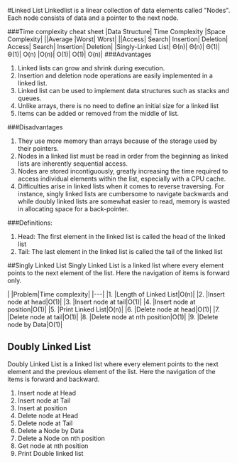 #Linked List 
Linkedlist is a linear collection of data elements called "Nodes". Each node consists of data and a pointer to the next node. 

###Time complexity cheat sheet
|Data Structure|	Time Complexity	|Space Complexity|
||Average	|Worst|	Worst|
||Access|	Search|	Insertion|	Deletion|	Access|	Search|	Insertion|	Deletion|
|Singly-Linked List|	Θ(n)|	Θ(n)|	Θ(1)|	Θ(1)|	O(n)	|O(n)|	O(1)|	O(1)|	O(n)|
###Advantages
1. Linked lists can grow and shrink during execution.  
2. Insertion and deletion node operations are easily implemented in a linked list.
3. Linked list can be used to implement data structures such as stacks and queues.
4. Unlike arrays, there is no need to define an initial size for a linked list 
5. Items can be added or removed from the middle of list.
 
###Disadvantages
1. They use more memory than arrays because of the storage used by their pointers.
2. Nodes in a linked list must be read in order from the beginning as linked lists are inherently sequential access.
3. Nodes are stored incontiguously, greatly increasing the time required to access individual elements within the list, especially with a CPU cache.
4. Difficulties arise in linked lists when it comes to reverse traversing. For instance, singly linked lists are cumbersome to navigate backwards and while doubly linked lists are somewhat easier to read, memory is wasted in allocating space for a back-pointer.

###Definitions:
1. Head: The first element in the linked list is called the head of the linked list
2. Tail: The last element in the linked list is called the tail of the linked list

##Singly Linked List
Singly Linked List is a linked list where every element points to the next element of the list. Here the navigation of items is forward only.



|   |Problem|Time complexity|
|---|
|1. |Length of Linked List|O(n)|
|2. |Insert node at head|O(1)|
|3. |Insert node at tail|O(1)|
|4. |Insert node at position|O(1)|
|5. |Print Linked List|O(n)|
|6. |Delete node at head|O(1)|
|7. |Delete node at tail|O(1)|
|8. |Delete node at nth position|O(1)|
|9. |Delete node by Data|O(1)|

## Doubly Linked List
Doubly Linked List is a linked list where every element points to the next element and the previous element of the list. Here the navigation of the items is forward and backward.  
1. Insert node at Head
2. Insert node at Tail
3. Insert at position
4. Delete node at Head
5. Delete node at Tail
6. Delete a Node by Data
7. Delete a Node on nth position
8. Get node at nth position
9. Print Double linked list